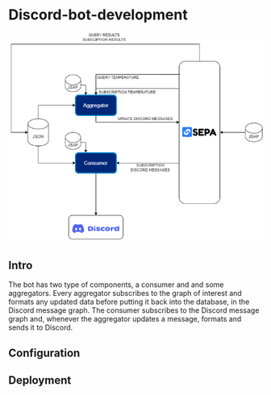 # Discord-bot-development
![Architecture](img/Bot_architecture.png)
## Intro
The bot has two type of components, a consumer and and some aggregators. Every aggregator subscribes to the graph of interest and formats any updated data before putting it back into the database, in the Discord message graph. The consumer subscribes to the Discord message graph and, whenever the aggregator updates a message, formats and sends it to Discord.
## Configuration

## Deployment
